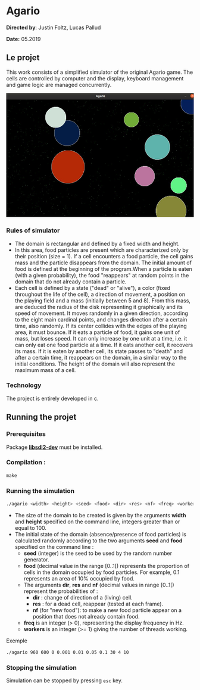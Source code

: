 # Agario

**Directed by**: Justin Foltz, Lucas Pallud

**Date:** 05.2019

## Le projet

This work consists of a simplified simulator of the original Agario game. The cells are controlled by computer and the display, keyboard management and game logic are managed concurrently.

![](./img/simulator.jpg)

### Rules of simulator

- The domain is rectangular and defined by a fixed width and height.
- In this area, food particles are present which are characterized only by their position (size = 1). If a cell encounters a food particle, the cell gains mass and the particle disappears from the domain. The initial amount of food is defined at the beginning of the program.When a particle is eaten (with a given probability), the food "reappears" at random points in the domain that do not already contain a particle.
- Each cell is defined by a state ("dead" or "alive"), a color (fixed throughout the life of the cell), a direction of movement, a position on the playing field and a mass (initially between 5 and 8). From this mass, are deduced the radius of the disk representing it graphically and its speed of movement. It moves randomly in a given direction, according to the eight main cardinal points, and changes direction after a certain time, also randomly. If its center collides with the edges of the playing area, it must bounce. If it eats a particle of food, it gains one unit of mass, but loses speed. It can only increase by one unit at a time, i.e. it can only eat one food particle at a time. If it eats another cell, it recovers its mass. If it is eaten by another cell, its state passes to "death" and after a certain time, it reappears on the domain, in a similar way to the initial conditions. The height of the domain will also represent the maximum mass of a cell.

### Technology

The project is entirely developed in c.

## Running the projet

### Prerequisites

Package **[libsdl2-dev](apt://libsdl2-dev)** must be installed.

### Compilation :

```makefile
make
```

### Running the simulation

```bash
./agario <width> <height> <seed> <food> <dir> <res> <nf> <freq> <workers> <cells>
```

- The size of the domain to be created is given by the arguments **width** and **height** specified on the command line, integers greater than or equal to 100.
- The initial state of the domain (absence/presence of food particles) is calculated randomly according to the two arguments **seed** and **food** specified on the command line :
  - **seed** (integer) is the seed to be used by the random number generator.
  - **food** (decimal value in the range [0..1[) represents the proportion of cells in the domain occupied by food particles. For example, 0.1 represents an area of 10% occupied by food.
  - The arguments **dir**, **res** and **nf** (decimal values in range [0..1[) represent the probabilities of :
    - **dir** : change of direction of a (living) cell.
    - **res** : for a dead cell, reappear (tested at each frame).
    - **nf** (for "new food"): to make a new food particle appear on a position that does not already contain food.
  - **freq** is an integer (> 0), representing the display frequency in Hz.
  - **workers** is an integer (>= 1) giving the number of threads working.

 Exemple

```bash
./agario 960 600 0 0.001 0.01 0.05 0.1 30 4 10
```

### Stopping the simulation

Simulation can be stopped by pressing `esc` key.